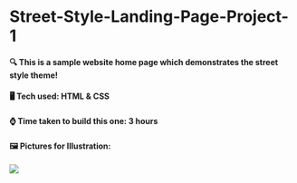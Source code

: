# Street-Style-Landing-Page-Project-1

#### 🔍 This is a sample website home page which demonstrates the street style theme!

#### 🖥️ Tech used: HTML & CSS

#### ⌚ Time taken to build this one: 3 hours

#### 🖼️ Pictures for Illustration:
![](https://cdn.discordapp.com/attachments/663324452934778880/1028815737093115954/unknown.png)
